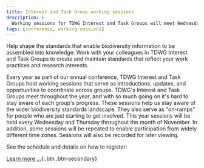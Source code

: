 ```yaml
---
title: Interest and Task Group working sessions
description: >
  Working sessions for TDWG Interest and Task Groups will meet Wednesdays and Thursdays through the month of November.
tags: [conference, working sessions]
---
```


Help shape the standards that enable biodiversity information to be assembled into knowledge. Work with your colleagues in TDWG Interest and Task Groups to create and maintain standards that reflect your work practices and research interests.

Every year as part of our annual conference, TDWG Interest and Task Groups hold working sessions that serve as introductions, updates, and opportunities to coordinate across groups. TDWG's Interest and Task Groups meet throughout the year, and with so much going on it's hard to stay aware of each group's progress. These sessions help us stay aware of the wider biodiversity standards landscape. They also serve as "on-ramps" for people who are just starting to get involved. This year sessions will be held every Wednesday and Thursday throughout the month of November. In addition, some sessions will be repeated to enable participation from widely different time zones. Sessions will also be recorded for later viewing.

See the schedule and details on how to register:

[Learn more ...](/conferences/2021/working-sessions/){:.btn .btn-secondary}
